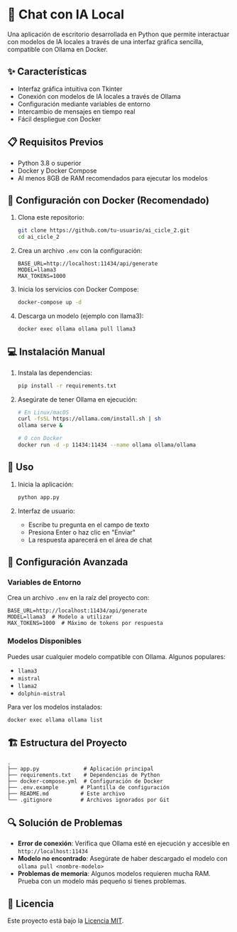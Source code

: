 # 🚀 Chat con IA Local

Una aplicación de escritorio desarrollada en Python que permite interactuar con modelos de IA locales a través de una interfaz gráfica sencilla, compatible con Ollama en Docker.

## ✨ Características

- Interfaz gráfica intuitiva con Tkinter
- Conexión con modelos de IA locales a través de Ollama
- Configuración mediante variables de entorno
- Intercambio de mensajes en tiempo real
- Fácil despliegue con Docker

## 📋 Requisitos Previos

- Python 3.8 o superior
- Docker y Docker Compose
- Al menos 8GB de RAM recomendados para ejecutar los modelos

## 🐳 Configuración con Docker (Recomendado)

1. Clona este repositorio:
   ```bash
   git clone https://github.com/tu-usuario/ai_cicle_2.git
   cd ai_cicle_2
   ```

2. Crea un archivo `.env` con la configuración:
   ```env
   BASE_URL=http://localhost:11434/api/generate
   MODEL=llama3
   MAX_TOKENS=1000
   ```

3. Inicia los servicios con Docker Compose:
   ```bash
   docker-compose up -d
   ```

4. Descarga un modelo (ejemplo con llama3):
   ```bash
   docker exec ollama ollama pull llama3
   ```

## 💻 Instalación Manual

1. Instala las dependencias:
   ```bash
   pip install -r requirements.txt
   ```

2. Asegúrate de tener Ollama en ejecución:
   ```bash
   # En Linux/macOS
   curl -fsSL https://ollama.com/install.sh | sh
   ollama serve &
   
   # O con Docker
   docker run -d -p 11434:11434 --name ollama ollama/ollama
   ```

## 🚀 Uso

1. Inicia la aplicación:
   ```bash
   python app.py
   ```

2. Interfaz de usuario:
   - Escribe tu pregunta en el campo de texto
   - Presiona Enter o haz clic en "Enviar"
   - La respuesta aparecerá en el área de chat

## 🔧 Configuración Avanzada

### Variables de Entorno
Crea un archivo `.env` en la raíz del proyecto con:
```env
BASE_URL=http://localhost:11434/api/generate
MODEL=llama3  # Modelo a utilizar
MAX_TOKENS=1000  # Máximo de tokens por respuesta
```

### Modelos Disponibles
Puedes usar cualquier modelo compatible con Ollama. Algunos populares:
- `llama3`
- `mistral`
- `llama2`
- `dolphin-mistral`

Para ver los modelos instalados:
```bash
docker exec ollama ollama list
```

## 🏗️ Estructura del Proyecto

```
.
├── app.py              # Aplicación principal
├── requirements.txt    # Dependencias de Python
├── docker-compose.yml  # Configuración de Docker
├── .env.example       # Plantilla de configuración
├── README.md          # Este archivo
└── .gitignore         # Archivos ignorados por Git
```

## 🔍 Solución de Problemas

- **Error de conexión**: Verifica que Ollama esté en ejecución y accesible en `http://localhost:11434`
- **Modelo no encontrado**: Asegúrate de haber descargado el modelo con `ollama pull <nombre-modelo>`
- **Problemas de memoria**: Algunos modelos requieren mucha RAM. Prueba con un modelo más pequeño si tienes problemas.

## 📄 Licencia

Este proyecto está bajo la [Licencia MIT](LICENSE).
